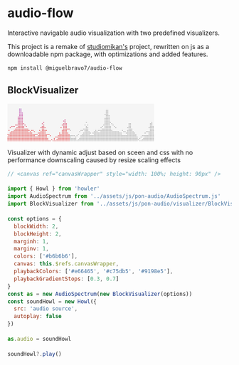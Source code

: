 # audio-flow

Interactive navigable audio visualization with two predefined visualizers.

This project is a remake of [studiomikan's](https://github.com/studiomikan/pon-audio-spectrum) project, rewritten on js as a downloadable npm package, with optimizations and added features.

```sh
npm install @miguelbravo7/audio-flow
```

## BlockVisualizer

![BlockVisualizer](img/BlockVisualizer.png)

Visualizer with dynamic adjust based on sceen and css with no performance downscaling caused by resize scaling effects

```js
// <canvas ref="canvasWrapper" style="width: 100%; height: 90px" />

import { Howl } from 'howler'
import AudioSpectrum from '../assets/js/pon-audio/AudioSpectrum.js'
import BlockVisualizer from '../assets/js/pon-audio/visualizer/BlockVisualizer.js'

const options = {
  blockWidth: 2,
  blockHeight: 2,
  marginh: 1,
  marginv: 1,
  colors: ['#b6b6b6'],
  canvas: this.$refs.canvasWrapper,
  playbackColors: ['#e66465', '#c75db5', '#9198e5'],
  playbackGradientStops: [0.3, 0.7]
}
const as = new AudioSpectrum(new BlockVisualizer(options))
const soundHowl = new Howl({
  src: 'audio source',
  autoplay: false
})

as.audio = soundHowl

soundHowl?.play()
```